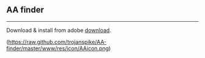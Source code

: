 ## AA finder
---
Download & install from adobe [download](https://build.phonegap.com/apps/719314/share "Title").

(https://raw.github.com/trojanspike/AA-finder/master/www/res/icon/AAicon.png)
